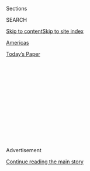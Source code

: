 <div id="app">

<div>

<div>

<div>

<div class="NYTAppHideMasthead css-1q2w90k e1suatyy0">

<div class="section css-ui9rw0 e1suatyy2">

<div class="css-eph4ug er09x8g0">

<div class="css-6n7j50">

</div>

<span class="css-1dv1kvn">Sections</span>

<div class="css-10488qs">

<span class="css-1dv1kvn">SEARCH</span>

</div>

[Skip to content](#site-content)[Skip to site
index](#site-index)

</div>

<div id="masthead-section-label" class="css-1wr3we4 eaxe0e00">

[Americas](https://www.nytimes3xbfgragh.onion/section/world/americas)

</div>

<div class="css-10698na e1huz5gh0">

</div>

</div>

<div id="masthead-bar-one" class="section hasLinks css-15hmgas e1csuq9d3">

<div class="css-uqyvli e1csuq9d0">

</div>

<div class="css-1uqjmks e1csuq9d1">

</div>

<div class="css-9e9ivx">

[](https://myaccount.nytimes3xbfgragh.onion/auth/login?response_type=cookie&client_id=vi)

</div>

<div class="css-1bvtpon e1csuq9d2">

[Today’s
Paper](https://www.nytimes3xbfgragh.onion/section/todayspaper)

</div>

</div>

</div>

</div>

<div data-aria-hidden="false">

<div id="site-content" data-role="main">

<div>

<div class="css-1aor85t" style="opacity:0.000000001;z-index:-1;visibility:hidden">

<div class="css-1hqnpie">

<div class="css-epjblv">

<span class="css-17xtcya">[Americas](/section/world/americas)</span><span class="css-x15j1o">|</span><span class="css-fwqvlz">Humanitarian
Aid Stalls, Testing Venezuela’s
Opposition</span>

</div>

<div class="css-k008qs">

<div class="css-1iwv8en">

<span class="css-18z7m18"></span>

<div>

</div>

</div>

<span class="css-1n6z4y">https://nyti.ms/2UT886g</span>

<div class="css-1705lsu">

<div class="css-4xjgmj">

<div class="css-4skfbu" data-role="toolbar" data-aria-label="Social Media Share buttons, Save button, and Comments Panel with current comment count" data-testid="share-tools">

  - 
  - 
  - 
  - 
    
    <div class="css-6n7j50">
    
    </div>

  - 

</div>

</div>

</div>

</div>

</div>

</div>

<div class="css-13pd83m">

</div>

<div id="top-wrapper" class="css-1sy8kpn">

<div id="top-slug" class="css-l9onyx">

Advertisement

</div>

[Continue reading the main
story](#after-top)

<div class="ad top-wrapper" style="text-align:center;height:100%;display:block;min-height:250px">

<div id="top" class="place-ad" data-position="top" data-size-key="top">

</div>

</div>

<div id="after-top">

</div>

</div>

<div id="sponsor-wrapper" class="css-1hyfx7x">

<div id="sponsor-slug" class="css-19vbshk">

Supported by

</div>

[Continue reading the main
story](#after-sponsor)

<div id="sponsor" class="ad sponsor-wrapper" style="text-align:center;height:100%;display:block">

</div>

<div id="after-sponsor">

</div>

</div>

<div class="css-1vkm6nb ehdk2mb0">

# Humanitarian Aid Stalls, Testing Venezuela’s Opposition

</div>

<div class="css-79elbk" data-testid="photoviewer-wrapper">

<div class="css-z3e15g" data-testid="photoviewer-wrapper-hidden">

</div>

<div class="css-1a48zt4 ehw59r15" data-testid="photoviewer-children">

![<span class="css-16f3y1r e13ogyst0" data-aria-hidden="true">Venezuelan
soldiers and militia members stood in formation near the Colombian
border on Tuesday for the filming of a state media
video.</span><span class="css-cnj6d5 e1z0qqy90" itemprop="copyrightHolder"><span class="css-1ly73wi e1tej78p0">Credit...</span><span><span>Meridith
Kohut for The New York
Times</span></span></span>](https://static01.graylady3jvrrxbe.onion/images/2019/02/14/world/14venezuela1-print/merlin_150598467_47ae2005-333b-4443-8c55-8d5a06997678-articleLarge.jpg?quality=75&auto=webp&disable=upscale)

</div>

</div>

<div class="css-xt80pu e12qa4dv0">

<div class="css-18e8msd">

<div class="css-vp77d3 epjyd6m0">

<div class="css-1baulvz">

By [<span class="css-1baulvz" itemprop="name">Nicholas
Casey</span>](https://www.nytimes3xbfgragh.onion/by/nicholas-casey) and
<span class="css-1baulvz last-byline" itemprop="name">Anatoly
Kurmanaev</span>

</div>

</div>

  - Feb. 13,
    2019

  - 
    
    <div class="css-4xjgmj">
    
    <div class="css-d8bdto" data-role="toolbar" data-aria-label="Social Media Share buttons, Save button, and Comments Panel with current comment count" data-testid="share-tools">
    
      - 
      - 
      - 
      - 
        
        <div class="css-6n7j50">
        
        </div>
    
      - 
    
    </div>
    
    </div>

</div>

<div class="css-tk9fsr">

[Leer en
español](https://www.nytimes3xbfgragh.onion/es/2019/02/14/venezuela-frontera-ayuda-humanitaria/ "Read in Spanish")

</div>

</div>

<div class="section meteredContent css-1r7ky0e" name="articleBody" itemprop="articleBody">

<div class="css-1fanzo5 StoryBodyCompanionColumn">

<div class="css-53u6y8">

CÚCUTA, Colombia — The battle over the legitimate leadership of
Venezuela — which has included rallies of thousands, international
diplomacy and oil sanctions — is now focused on a single heavily guarded
shipment of humanitarian aid.

Venezuela’s opposition, which has relished a month of victories in its
effort to challenge President Nicolás Maduro and take over as the
country’s legitimate government, brought the donated supplies of food
and medical kits to the country’s border with Colombia.

Its goal was to bring the supplies into Venezuela, forcing a
confrontation with Mr. Maduro, who has refused the help. This would cast
Mr. Maduro in a bad light, opposition leaders said, and display their
ability to set up a government-like relief system in a nation where the
crumbling economy has left many starving, sick and without access to
medicine.

But there was no dramatic confrontation.

Instead, Mr. Maduro’s administration erected a crude, but effective
blockade across the border bridge with Colombia. The move brought the
relief effort to a halt, and left the opposition and its leader, Juan
Guaidó, at a standstill, aware that each passing day dampens its
considerable momentum toward winning the trust of Venezuelans and the
recognition of other governments. A delay could also mean reverting back
to the status quo, in which Mr. Maduro retains control.

</div>

</div>

<div class="css-1fanzo5 StoryBodyCompanionColumn">

<div class="css-53u6y8">

“The whole country is waiting to see what Mr. Guaidó does next,” said
Carlos Andrés Taborda, an opposition organizer in the small Venezuelan
border town of Ureña, as he marched to demand the release of
humanitarian aid. “Whether this remains a massive movement depends
largely on him.”

</div>

</div>

<div class="css-79elbk" data-testid="photoviewer-wrapper">

<div class="css-z3e15g" data-testid="photoviewer-wrapper-hidden">

</div>

<div class="css-1a48zt4 ehw59r15" data-testid="photoviewer-children">

![<span class="css-16f3y1r e13ogyst0" data-aria-hidden="true">The
opposition leader, Juan Guaidó, has not discussed details of his plan to
get aid over the
border.</span><span class="css-cnj6d5 e1z0qqy90" itemprop="copyrightHolder"><span class="css-1ly73wi e1tej78p0">Credit...</span><span>Meridith
Kohut for The New York
Times</span></span>](https://static01.graylady3jvrrxbe.onion/images/2019/02/14/world/14venezuela4/merlin_150010104_d7f4fe92-b803-4267-802c-694d89602837-articleLarge.jpg?quality=75&auto=webp&disable=upscale)

</div>

</div>

<div class="css-1fanzo5 StoryBodyCompanionColumn">

<div class="css-53u6y8">

On Wednesday, Mr. Guaidó heightened the stakes, telling supporters that
he would open a “humanitarian corridor” to allow aid to flow into the
country by Feb. 23.

The pledge increased tensions at the border, raising expectations on
both sides and setting a deadline to meet them. But the obstacles ahead
were clear.

At the heavily guarded warehouse in Cúcuta, where supplies have sat for
nearly a week, workers packed bags with medical kits or with vegetable
oil, flour, lentils and rice. More donations were being prepared in
Miami and Houston for deployment.

</div>

</div>

<div class="css-1fanzo5 StoryBodyCompanionColumn">

<div class="css-53u6y8">

A short drive away, Mr. Maduro’s improvised barrier spread across the
bridge’s lanes, blocking passage.

Freddy Bernal, Mr. Maduro’s envoy to the Colombian border region of
Táchira, called the aid “trash” that “can’t even feed a small
shantytown.”

Surrounded by six bodyguards with bullet-resistant vests, he repeated
claims that the aid delivery was a ploy to destabilize Mr. Maduro’s
government. Mr. Bernal said that there was no standoff at the
border.

</div>

</div>

<div class="css-79elbk" data-testid="photoviewer-wrapper">

<div class="css-z3e15g" data-testid="photoviewer-wrapper-hidden">

</div>

<div class="css-1a48zt4 ehw59r15" data-testid="photoviewer-children">

<div class="css-1xdhyk6 erfvjey0">

<span class="css-1ly73wi e1tej78p0">Image</span>

<div class="css-zjzyr8">

<div data-testid="lazyimage-container" style="height:258.4222222222222px">

</div>

</div>

</div>

<span class="css-16f3y1r e13ogyst0" data-aria-hidden="true">Venezuelans
marching against the government on Tuesday in Pedro Maria
Urena.</span><span class="css-cnj6d5 e1z0qqy90" itemprop="copyrightHolder"><span class="css-1ly73wi e1tej78p0">Credit...</span><span>Meridith
Kohut for The New York Times</span></span>

</div>

</div>

<div class="css-1fanzo5 StoryBodyCompanionColumn">

<div class="css-53u6y8">

“There’s complete normality here — there’s peace and folk music,” he
said.

Gaby Arellano, an opposition lawmaker in charge of the shipment in
Colombia, said one of the goals was to force the military, which has
remained loyal to the government, to choose between Mr. Maduro and
feeding the Venezuelan people.

“Popular pressure to break the military — this is what we’re working
toward,” she said.

In recent days, opposition lawmakers have traveled to the United States,
Brazil and a second location in Colombia to talk with local authorities
about setting up similar warehouses ahead of the push on Feb. 23. On
Wednesday, an official from the government of the Caribbean island of
Curacao said he would participate.

In Cúcuta, members of the opposition say they are considering options to
physically force the shipment into Venezuela.

</div>

</div>

<div class="css-1fanzo5 StoryBodyCompanionColumn">

<div class="css-53u6y8">

Omar Lares, a former opposition mayor in exile in Cúcuta, said
organizers want people to surround an aid truck on the Colombian side
and accompany it to the bridge. A crowd of thousands would be gathered
on the other side to push through a security cordon, move the containers
blocking the bridge, and accompany the aid into Venezuela.

“One group over there, one over here, and we’ll make one large human
chain,” he said.

Lorena Valero, an activist on the Venezuelan side of the border, staged
a protest two years ago to call for the flow of food and supplies. She
said she’s willing to participate again should Mr. Guaidó call to storm
the bridge.

“We’re not afraid. We are certain that it will enter,” she said.

Still, all the uncertainty has some observers questioning the
consequences if the opposition cannot make good on its
promises.

</div>

</div>

<div class="css-79elbk" data-testid="photoviewer-wrapper">

<div class="css-z3e15g" data-testid="photoviewer-wrapper-hidden">

</div>

<div class="css-1a48zt4 ehw59r15" data-testid="photoviewer-children">

<div class="css-1xdhyk6 erfvjey0">

<span class="css-1ly73wi e1tej78p0">Image</span>

<div class="css-zjzyr8">

<div data-testid="lazyimage-container" style="height:258.4222222222222px">

</div>

</div>

</div>

<span class="css-16f3y1r e13ogyst0" data-aria-hidden="true">Shipping
containers blocked the Las Tienditas Bridge connecting Venezuela and
Colombia.</span><span class="css-cnj6d5 e1z0qqy90" itemprop="copyrightHolder"><span class="css-1ly73wi e1tej78p0">Credit...</span><span>Meridith
Kohut for The New York Times</span></span>

</div>

</div>

<div class="css-1fanzo5 StoryBodyCompanionColumn">

<div class="css-53u6y8">

“The opposition has created immense expectations, and it’s not at all
clear they have a plan for actually fulfilling them,” said David Smilde,
a Venezuela analyst at the Washington Office on Latin America.
“Furthermore, the opposition and the U.S. have not been clear that
this aid, even if allowed in, will make a significant dent in
Venezuela’s humanitarian crisis.”

Some Venezuelans have even put off buying medication, expecting that the
American donations will arrive across the border soon, Mr. Smilde said.

The heightened expectations have managed to bring together what has been
a fractured opposition, giving Mr. Maduro the first challenge to his
rule in years. Mr. Guaidó — now recognized as Venezuela’s legitimate
president by dozens of countries — has emerged as a leader. And the aid
corridor has given the opposition a common project to promote.

</div>

</div>

<div class="css-1fanzo5 StoryBodyCompanionColumn">

<div class="css-53u6y8">

Still, using a food shipment to challenge Mr. Maduro has concerned the
same nongovernmental groups that would normally assist in such an
effort. Caritas, the charitable arm of the Catholic Church, and the
International Committee of the Red Cross have declined to participate,
saying they must remain politically neutral.

Some diplomats and even opposition strategists have questioned the
viability of organizing such a complex sea and land operation in 10
days. So far, Mr. Guaidó and his advisers have remained quiet about
their plans to get the aid over the border. They have said the help
would include $200 million in aid donations from friendly governments
and the private sector, in addition to the American shipment.

For those on the border, a sense of urgency prevailed.

At an opposition rally on Tuesday in Ureña, spirits remained high, but
protesters were becoming impatient for concrete results.

“We can’t let those containers sit there for so long,” said Linda
Acosta, an Ureña resident.

</div>

</div>

</div>

<div>

</div>

<div>

</div>

<div>

</div>

<div>

<div id="bottom-wrapper" class="css-1ede5it">

<div id="bottom-slug" class="css-l9onyx">

Advertisement

</div>

[Continue reading the main
story](#after-bottom)

<div id="bottom" class="ad bottom-wrapper" style="text-align:center;height:100%;display:block;min-height:90px">

</div>

<div id="after-bottom">

</div>

</div>

</div>

</div>

</div>

## Site Index

<div>

</div>

## Site Information Navigation

  - [© <span>2020</span> <span>The New York Times
    Company</span>](https://help.nytimes3xbfgragh.onion/hc/en-us/articles/115014792127-Copyright-notice)

<!-- end list -->

  - [NYTCo](https://www.nytco.com/)
  - [Contact
    Us](https://help.nytimes3xbfgragh.onion/hc/en-us/articles/115015385887-Contact-Us)
  - [Work with us](https://www.nytco.com/careers/)
  - [Advertise](https://nytmediakit.com/)
  - [T Brand Studio](http://www.tbrandstudio.com/)
  - [Your Ad
    Choices](https://www.nytimes3xbfgragh.onion/privacy/cookie-policy#how-do-i-manage-trackers)
  - [Privacy](https://www.nytimes3xbfgragh.onion/privacy)
  - [Terms of
    Service](https://help.nytimes3xbfgragh.onion/hc/en-us/articles/115014893428-Terms-of-service)
  - [Terms of
    Sale](https://help.nytimes3xbfgragh.onion/hc/en-us/articles/115014893968-Terms-of-sale)
  - [Site
    Map](https://spiderbites.nytimes3xbfgragh.onion)
  - [Help](https://help.nytimes3xbfgragh.onion/hc/en-us)
  - [Subscriptions](https://www.nytimes3xbfgragh.onion/subscription?campaignId=37WXW)

</div>

</div>

</div>

</div>
